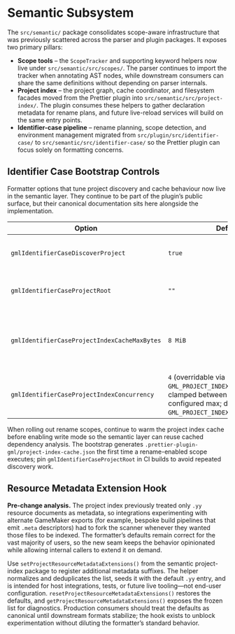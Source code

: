 # Semantic Subsystem

The `src/semantic/` package consolidates scope-aware infrastructure that was
previously scattered across the parser and plugin packages. It exposes two
primary pillars:

- **Scope tools** – the `ScopeTracker` and supporting keyword helpers now live
  under `src/semantic/src/scopes/`. The parser continues to import the tracker
  when annotating AST nodes, while downstream consumers can share the same
  definitions without depending on parser internals.
- **Project index** – the project graph, cache coordinator, and filesystem
  facades moved from the Prettier plugin into
  `src/semantic/src/project-index/`. The plugin consumes these helpers to gather
  declaration metadata for rename plans, and future live-reload services will
  build on the same entry points.
- **Identifier-case pipeline** – rename planning, scope detection, and
  environment management migrated from `src/plugin/src/identifier-case/` to
  `src/semantic/src/identifier-case/` so the Prettier plugin can focus solely on
  formatting concerns.

## Identifier Case Bootstrap Controls

Formatter options that tune project discovery and cache behaviour now live in
the semantic layer. They continue to be part of the plugin’s public surface,
but their canonical documentation sits here alongside the implementation.

| Option | Default | Summary |
| --- | --- | --- |
| `gmlIdentifierCaseDiscoverProject` | `true` | Controls whether the formatter auto-discovers the nearest `.yyp` manifest to bootstrap the project index. |
| `gmlIdentifierCaseProjectRoot` | `""` | Pins project discovery to a specific directory when auto-detection is undesirable (e.g. CI or monorepos). |
| `gmlIdentifierCaseProjectIndexCacheMaxBytes` | `8 MiB` | Upper bound for the persisted project-index cache. Set the option or `GML_PROJECT_INDEX_CACHE_MAX_SIZE` to `0` to disable the size guard when coordinating cache writes manually. |
| `gmlIdentifierCaseProjectIndexConcurrency` | `4` (overridable via `GML_PROJECT_INDEX_CONCURRENCY`, clamped between `1` and the configured max; defaults to `16` via `GML_PROJECT_INDEX_MAX_CONCURRENCY`) | Caps how many GameMaker source files are parsed in parallel while building the identifier-case project index. |

When rolling out rename scopes, continue to warm the project index cache
before enabling write mode so the semantic layer can reuse cached dependency
analysis. The bootstrap generates `.prettier-plugin-gml/project-index-cache.json`
the first time a rename-enabled scope executes; pin `gmlIdentifierCaseProjectRoot`
in CI builds to avoid repeated discovery work.

## Resource Metadata Extension Hook

**Pre-change analysis.** The project index previously treated only `.yy`
resource documents as metadata, so integrations experimenting with alternate
GameMaker exports (for example, bespoke build pipelines that emit `.meta`
descriptors) had to fork the scanner whenever they wanted those files to be
indexed. The formatter’s defaults remain correct for the vast majority of
users, so the new seam keeps the behavior opinionated while allowing internal
callers to extend it on demand.

Use `setProjectResourceMetadataExtensions()` from the semantic project-index
package to register additional metadata suffixes. The helper normalizes and
deduplicates the list, seeds it with the default `.yy` entry, and is intended
for host integrations, tests, or future live tooling—not end-user
configuration. `resetProjectResourceMetadataExtensions()` restores the
defaults, and `getProjectResourceMetadataExtensions()` exposes the frozen list
for diagnostics. Production consumers should treat the defaults as canonical
until downstream formats stabilize; the hook exists to unblock experimentation
without diluting the formatter’s standard behavior.

